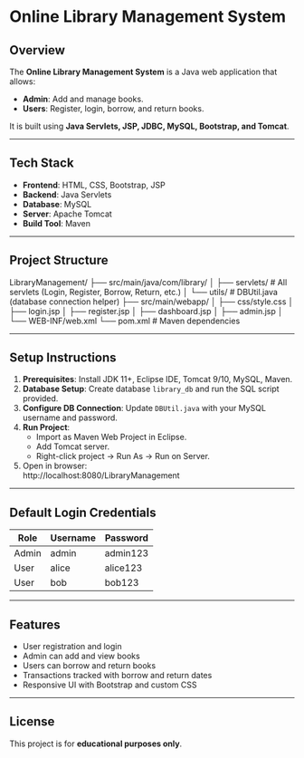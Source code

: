 # Online Library Management System

## Overview
The **Online Library Management System** is a Java web application that allows:

- **Admin**: Add and manage books.
- **Users**: Register, login, borrow, and return books.

It is built using **Java Servlets, JSP, JDBC, MySQL, Bootstrap, and Tomcat**.

---

## Tech Stack
- **Frontend**: HTML, CSS, Bootstrap, JSP
- **Backend**: Java Servlets
- **Database**: MySQL
- **Server**: Apache Tomcat
- **Build Tool**: Maven

---

## Project Structure
LibraryManagement/
├── src/main/java/com/library/
│ ├── servlets/ # All servlets (Login, Register, Borrow, Return, etc.)
│ └── utils/ # DBUtil.java (database connection helper)
├── src/main/webapp/
│ ├── css/style.css
│ ├── login.jsp
│ ├── register.jsp
│ ├── dashboard.jsp
│ ├── admin.jsp
│ └── WEB-INF/web.xml
└── pom.xml # Maven dependencies

---

## Setup Instructions

1. **Prerequisites**: Install JDK 11+, Eclipse IDE, Tomcat 9/10, MySQL, Maven.
2. **Database Setup**: Create database `library_db` and run the SQL script provided.
3. **Configure DB Connection**: Update `DBUtil.java` with your MySQL username and password.
4. **Run Project**:
   - Import as Maven Web Project in Eclipse.
   - Add Tomcat server.
   - Right-click project → Run As → Run on Server.
5. Open in browser:  
http://localhost:8080/LibraryManagement

---

## Default Login Credentials

| Role  | Username | Password  |
|-------|----------|-----------|
| Admin | admin    | admin123  |
| User  | alice    | alice123  |
| User  | bob      | bob123    |

---

## Features
- User registration and login  
- Admin can add and view books  
- Users can borrow and return books  
- Transactions tracked with borrow and return dates  
- Responsive UI with Bootstrap and custom CSS

---

## License
This project is for **educational purposes only**.
